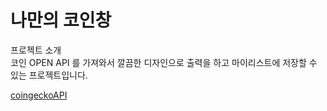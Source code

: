 # 나만의 코인창
프로젝트 소개  
코인 OPEN API 를 가져와서 깔끔한 디자인으로 출력을 하고 마이리스트에 저장할 수 있는 프로젝트입니다. 


[coingeckoAPI](https://www.coingecko.com/)


